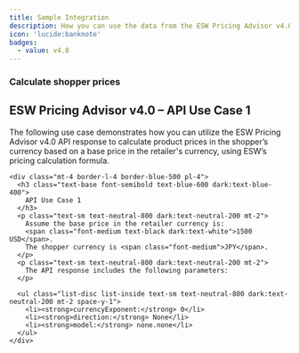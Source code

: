 ```yaml
---
title: Sample Integration
description: How you can use the data from the ESW Pricing Advisor v4.0 to calculate product prices in the shopper currency
icon: 'lucide:banknote'
badges:
  - value: v4.0 
---
```


### Calculate shopper prices

<section class="space-y-6">
  <div class="rounded-xl border border-neutral-200 dark:border-neutral-800 bg-white dark:bg-neutral-900 p-6 shadow-sm">
    <h2 class="text-xl font-semibold text-neutral-900 dark:text-neutral-100 mb-2">
      ESW Pricing Advisor v4.0 – API Use Case 1
    </h2>
    <p class="text-sm text-neutral-700 dark:text-neutral-300">
      The following use case demonstrates how you can utilize the ESW Pricing Advisor v4.0 API response to calculate product prices in the shopper’s currency based on a base price in the retailer's currency, using ESW’s pricing calculation formula.
    </p>

    <div class="mt-4 border-l-4 border-blue-500 pl-4">
      <h3 class="text-base font-semibold text-blue-600 dark:text-blue-400">
        API Use Case 1
      </h3>
      <p class="text-sm text-neutral-800 dark:text-neutral-200 mt-2">
        Assume the base price in the retailer currency is:
        <span class="font-medium text-black dark:text-white">1500 USD</span>.
        The shopper currency is <span class="font-medium">JPY</span>.
      </p>
      <p class="text-sm text-neutral-800 dark:text-neutral-200 mt-2">
        The API response includes the following parameters:
      </p>

      <ul class="list-disc list-inside text-sm text-neutral-800 dark:text-neutral-200 mt-2 space-y-1">
        <li><strong>currencyExponent:</strong> 0</li>
        <li><strong>direction:</strong> None</li>
        <li><strong>model:</strong> none.none</li>
      </ul>
    </div>
  </div>
</section>
